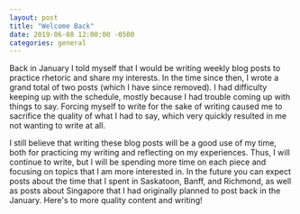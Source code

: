 ```yaml
---
layout: post
title: "Welcome Back"
date: 2019-06-08 12:00:00 -0500
categories: general
---
```


Back in January I told myself that I would be writing weekly blog posts to practice rhetoric and share my interests. In the time since then, I wrote a grand total of two posts (which I have since removed). I had difficulty keeping up with the schedule, mostly because I had trouble coming up with things to say. Forcing myself to write for the sake of writing caused me to sacrifice the quality of what I had to say, which very quickly resulted in me not wanting to write at all.

I still believe that writing these blog posts will be a good use of my time, both for practicing my writing and reflecting on my experiences. Thus, I will continue to write, but I will be spending more time on each piece and focusing on topics that I am more interested in. In the future you can expect posts about the time that I spent in Saskatoon, Banff, and Richmond, as well as posts about Singapore that I had originally planned to post back in the January. Here's to more quality content and writing!